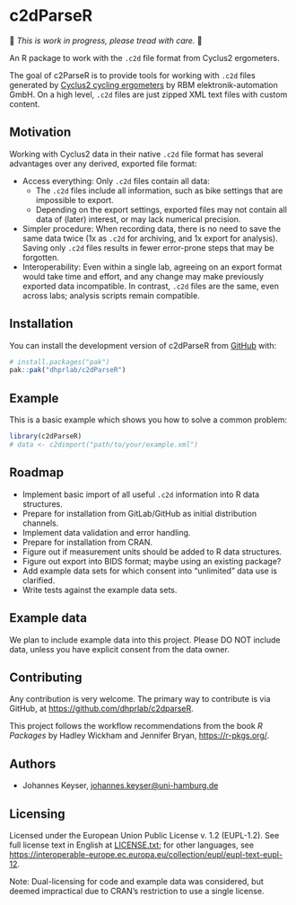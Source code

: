 
<!--
NOTE: README.md is generated from README.Rmd. Make sure to edit README.Rmd.
&#10;SPDX-FileCopyrightText: 2025 Johannes Keyser <johannes.keyser@uni-hamburg.de>
SPDX-License-Identifier: EUPL-1.2
-->

# c2dParseR

<div class="{warning}">

🚧 *This is work in progress, please tread with care.* 🚧

</div>

An R package to work with the `.c2d` file format from Cyclus2
ergometers.

<!-- badges: start -->

<!-- badges: end -->

The goal of c2ParseR is to provide tools for working with `.c2d` files
generated by [Cyclus2 cycling ergometers](https://www.cyclus2.com/en/)
by RBM elektronik-automation GmbH. On a high level, `.c2d` files are
just zipped XML text files with custom content.

## Motivation

Working with Cyclus2 data in their native `.c2d` file format has several
advantages over any derived, exported file format:

- Access everything: Only `.c2d` files contain all data:
  - The `.c2d` files include all information, such as bike settings that
    are impossible to export.
  - Depending on the export settings, exported files may not contain all
    data of (later) interest, or may lack numerical precision.
- Simpler procedure: When recording data, there is no need to save the
  same data twice (1x as `.c2d` for archiving, and 1x export for
  analysis). Saving only `.c2d` files results in fewer error-prone steps
  that may be forgotten.
- Interoperability: Even within a single lab, agreeing on an export
  format would take time and effort, and any change may make previously
  exported data incompatible. In contrast, `.c2d` files are the same,
  even across labs; analysis scripts remain compatible.

## Installation

You can install the development version of c2dParseR from
[GitHub](https://github.com/) with:

``` r
# install.packages("pak")
pak::pak("dhprlab/c2dParseR")
```

## Example

This is a basic example which shows you how to solve a common problem:

``` r
library(c2dParseR)
# data <- c2dimport("path/to/your/example.xml")
```

## Roadmap

- Implement basic import of all useful `.c2d` information into R data
  structures.
- Prepare for installation from GitLab/GitHub as initial distribution
  channels.
- Implement data validation and error handling.
- Prepare for installation from CRAN.
- Figure out if measurement units should be added to R data structures.
- Figure out export into BIDS format; maybe using an existing package?
- Add example data sets for which consent into “unlimited” data use is
  clarified.
- Write tests against the example data sets.

## Example data

We plan to include example data into this project. Please DO NOT include
data, unless you have explicit consent from the data owner.

## Contributing

Any contribution is very welcome. The primary way to contribute is via
GitHub, at <https://github.com/dhprlab/c2dparseR>.

This project follows the workflow recommendations from the book *R
Packages* by Hadley Wickham and Jennifer Bryan, <https://r-pkgs.org/>.

## Authors

- Johannes Keyser, <johannes.keyser@uni-hamburg.de>

## Licensing

Licensed under the European Union Public License v. 1.2 (EUPL-1.2). See
full license text in English at [LICENSE.txt](LICENSE.txt); for other
languages, see
<https://interoperable-europe.ec.europa.eu/collection/eupl/eupl-text-eupl-12>.

Note: Dual-licensing for code and example data was considered, but
deemed impractical due to CRAN’s restriction to use a single license.
